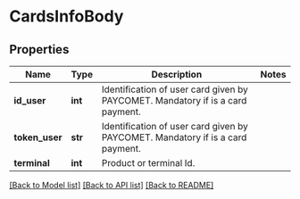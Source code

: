 # CardsInfoBody

## Properties
Name | Type | Description | Notes
------------ | ------------- | ------------- | -------------
**id_user** | **int** | Identification of user card given by PAYCOMET. Mandatory if is a card payment. | 
**token_user** | **str** | Identification of user card given by PAYCOMET. Mandatory if is a card payment. | 
**terminal** | **int** | Product or terminal Id. | 

[[Back to Model list]](../README.md#documentation-for-models) [[Back to API list]](../README.md#documentation-for-api-endpoints) [[Back to README]](../README.md)

